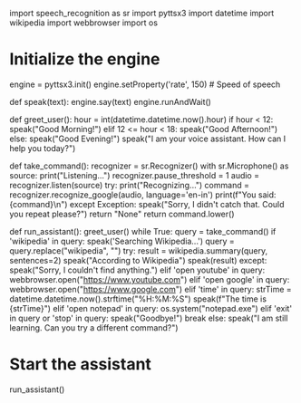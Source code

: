 import speech_recognition as sr
import pyttsx3
import datetime
import wikipedia
import webbrowser
import os

# Initialize the engine
engine = pyttsx3.init()
engine.setProperty('rate', 150)  # Speed of speech

def speak(text):
    engine.say(text)
    engine.runAndWait()

def greet_user():
    hour = int(datetime.datetime.now().hour)
    if hour < 12:
        speak("Good Morning!")
    elif 12 <= hour < 18:
        speak("Good Afternoon!")
    else:
        speak("Good Evening!")
    speak("I am your voice assistant. How can I help you today?")

def take_command():
    recognizer = sr.Recognizer()
    with sr.Microphone() as source:
        print("Listening...")
        recognizer.pause_threshold = 1
        audio = recognizer.listen(source)
    try:
        print("Recognizing...")
        command = recognizer.recognize_google(audio, language='en-in')
        print(f"You said: {command}\n")
    except Exception:
        speak("Sorry, I didn't catch that. Could you repeat please?")
        return "None"
    return command.lower()

def run_assistant():
    greet_user()
    while True:
        query = take_command()
        if 'wikipedia' in query:
            speak('Searching Wikipedia...')
            query = query.replace("wikipedia", "")
            try:
                result = wikipedia.summary(query, sentences=2)
                speak("According to Wikipedia")
                speak(result)
            except:
                speak("Sorry, I couldn't find anything.")
        elif 'open youtube' in query:
            webbrowser.open("https://www.youtube.com")
        elif 'open google' in query:
            webbrowser.open("https://www.google.com")
        elif 'time' in query:
            strTime = datetime.datetime.now().strftime("%H:%M:%S")
            speak(f"The time is {strTime}")
        elif 'open notepad' in query:
            os.system("notepad.exe")
        elif 'exit' in query or 'stop' in query:
            speak("Goodbye!")
            break
        else:
            speak("I am still learning. Can you try a different command?")

# Start the assistant
run_assistant()
